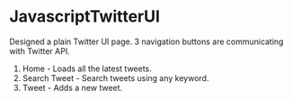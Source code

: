 # JavascriptTwitterUI

Designed a plain Twitter UI page.
3 navigation buttons are communicating with Twitter API. 
1. Home - Loads all the latest tweets.
2. Search Tweet - Search tweets using any keyword.
3. Tweet - Adds a new tweet. 

